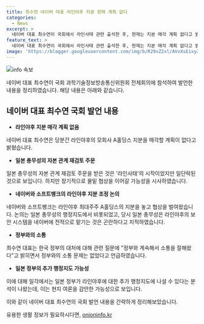 ```yaml
---
title: 최수연 네이버 대표 라인야후 지분 판매 계획 없다
categories:
  - News
excerpt: >
  네이버 대표 최수연이 국회에서 라인사태 관련 출석한 후, 현재는 지분 매각 계획 없다고 밝혔으며 일본 정부와의 소통 문제는 없다고 강조했다. 그러나 장기적인 전략은 확답 어려우며 추가 행정지도 가능성도 제기되고 있다. 이에 라인야후의 불씨는 아직 꺼진 것이 아니라는 우려가 표명되고 있으며, 정부와의 관련된 국정조사 요구가 발의되고 있다.
feature_text: >
  네이버 대표 최수연이 국회에서 라인사태 관련 출석한 후, 현재는 지분 매각 계획 없다고 밝혔으며 일본 정부와의 소통 문제는 없다고 강조했다. 그러나 장기적인 전략은 확답 어려우며 추가 행정지도 가능성도 제기되고 있다. 이에 라인야후의 불씨는 아직 꺼진 것이 아니라는 우려가 표명되고 있으며, 정부와의 관련된 국정조사 요구가 발의되고 있다.
image: 'https://blogger.googleusercontent.com/img/b/R29vZ2xl/AVvXsEixyZcFfHzMRdzZMjFBmAUKJYCLCGyLL1o632UiGVXcaFdKo_bkvkuCioo0uUKlGfBVcT3P84aROyZIXSBEx3Aw5nCQ3pTgDom1WDC4m8eifvWiAmWEEVb4x6G_l8C0QH225ldMjyaFvpxGEBGNO37VmDTDMHGhJPq73UglMfDca1-0aw/s1600/blogspot.png'
---
```


<p><img src="https://blogger.googleusercontent.com/img/b/R29vZ2xl/AVvXsEixyZcFfHzMRdzZMjFBmAUKJYCLCGyLL1o632UiGVXcaFdKo_bkvkuCioo0uUKlGfBVcT3P84aROyZIXSBEx3Aw5nCQ3pTgDom1WDC4m8eifvWiAmWEEVb4x6G_l8C0QH225ldMjyaFvpxGEBGNO37VmDTDMHGhJPq73UglMfDca1-0aw/s1600/blogspot.png" alt="info 속보" /></p>

<p>네이버 대표 최수연이 국회 과학기술정보방송통신위원회 전체회의에 참석하여 발언한 내용을 정리하였습니다. 해당 내용은 아래와 같습니다.</p>

<h2 data-ke-size="size26">네이버 대표 최수연 국회 발언 내용</h2>

<ul>
  <li><b>라인야후 지분 매각 계획 없음</b></li>
</ul>

<p data-ke-size="size16">네이버 대표 최수연은 당분간 라인야후의 모회사 A홀딩스 지분을 매각할 계획이 없다고 밝혔습니다.</p>

<ul>
  <li><b>일본 총무성의 자본 관계 재검토 주문</b></li>
</ul>

<p data-ke-size="size16">일본 총무성의 자본 관계 재검토 주문을 받은 것은 '라인사태'의 시작이었지만 일단락된 것으로 보입니다. 하지만 장기적으로 물밑 협상을 이어갈 가능성을 시사하였습니다.</p>

<ul>
  <li><b>네이버와 소프트뱅크의 라인야후 지분 조정 논의</b></li>
</ul>

<p data-ke-size="size16">네이버와 소프트뱅크는 라인야후 최대주주 A홀딩스의 지분을 놓고 협상을 벌여왔습니다. 논의는 일본 총무성의 행정지도에서 비롯되었고, 당시 일본 총무성은 라인야후의 보안 시스템을 네이버에 전적으로 맡기는 것은 곤란하다고 지적하였습니다.</p>

<ul>
  <li><b>정부와의 소통</b></li>
</ul>

<p data-ke-size="size16">최수연 대표는 한국 정부의 대처에 대해 관련 질문에 "정부와 계속해서 소통을 잘해왔다"고 밝히면서 정부와의 소통 문제는 없었다고 언급하였습니다.</p>

<ul>
  <li><b>일본 정부의 추가 행정지도 가능성</b></li>
</ul>

<p data-ke-size="size16">이에 대해 일각에서는 일본 정부가 라인야후에 대한 추가 행정지도에 나설 수 있다는 분석이 나왔는데, 이는 현지 여론을 감안한 가능성으로 보입니다.</p>

<p>이와 같이 네이버 대표 최수연의 국회 발언 내용을 간략하게 정리해보았습니다.</p>
유용한 생활 정보가 필요하시다면, <a href="https://onioninfo.kr" rel="dofollow">onioninfo.kr</a>


